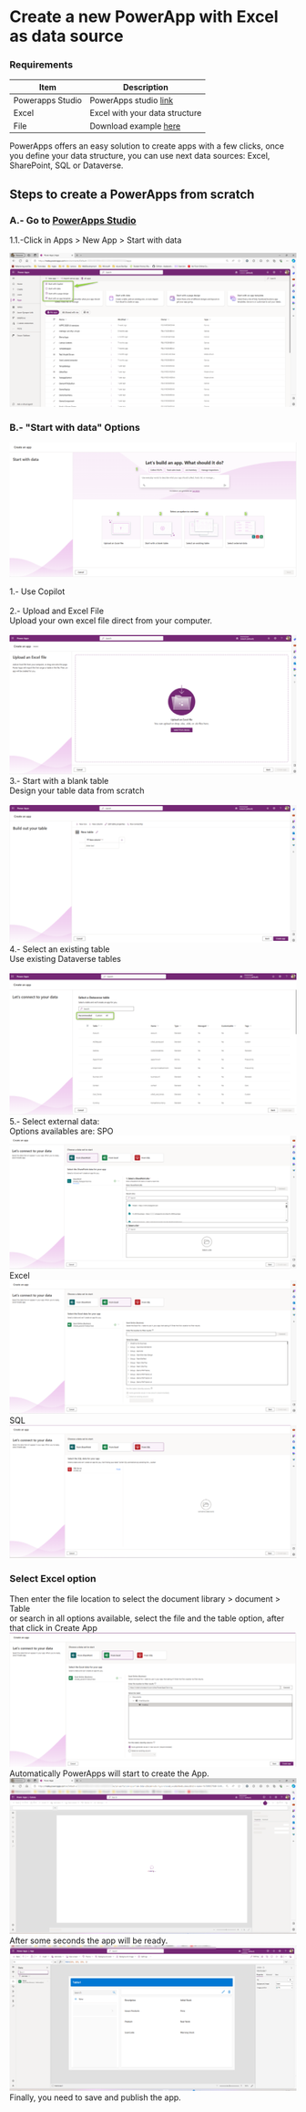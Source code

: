 # Create a new PowerApp with Excel as data source

### Requirements
| Item   | Description |
| ------ | ------ |
| Powerapps Studio | PowerApps studio [link](https://make.powerapps.com/) |
| Excel  | Excel with your data structure|
| File  | Download example [here](https://github.com/felixbons/PowerPlatform/blob/main/PowerApps/assets/files/Topic%201/Inventory.xlsx) |

PowerApps offers an easy solution to create apps with a few clicks, once you define your data structure, you can use next data sources: Excel, SharePoint, SQL or Dataverse.

## Steps to create a PowerApps from scratch

### A.- Go to [PowerApps Studio](https://make.powerapps.com/)
1.1.-Click in Apps > New App > Start with data

![Step 1](/PowerApps/assets/Topic_1_CreateAnAppWithSource/NewAppHomePage.png)

### B.- "Start with data" Options

![Step 2](/PowerApps/assets/Topic_1_CreateAnAppWithSource/SelectSource.png)

1.- Use Copilot \
\
2.- Upload and Excel File\
    Upload your own excel file direct from your computer.\
    \
    ![Step 3](/PowerApps/assets/Topic_1_CreateAnAppWithSource/UploadFile.png)
3.- Start with a blank table\
    Design your table data from scratch\
    \
    ![Step 4](/PowerApps/assets/Topic_1_CreateAnAppWithSource/BuildOutYourTable.png)
4.- Select an existing table\
    Use existing Dataverse tables \
    \
    ![Step 5](/PowerApps/assets/Topic_1_CreateAnAppWithSource/SelectExistingTable.png)
5.- Select external data:\
    Options availables are:
    SPO\
    ![Step 7](/PowerApps/assets/Topic_1_CreateAnAppWithSource/ConnectFromSPO.png)
    Excel\
    ![Step 8](/PowerApps/assets/Topic_1_CreateAnAppWithSource/ConnectFromExcel.png)
    SQL
    ![Step 9](/PowerApps/assets/Topic_1_CreateAnAppWithSource/ConnectFromSQL.png)
### Select Excel option
Then enter the file location to select the document library > document > Table\
or search in all options available, select the file and the table option, after that click in Create App\
![Step 10](/PowerApps/assets/Topic_1_CreateAnAppWithSource/CreateanExcelApp.png)
Automatically PowerApps will start to create the App.
![Step 11](/PowerApps/assets/Topic_1_CreateAnAppWithSource/CreatingAutomaticPowerApp.png)
After some seconds the app will be ready.
![Step 12](/PowerApps/assets/Topic_1_CreateAnAppWithSource/PowerAppFinalWithExcel.png)
Finally, you need to save and publish the app.












